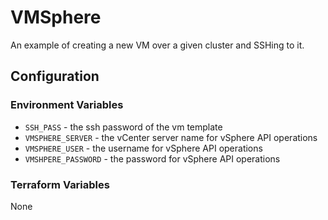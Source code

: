 # VMSphere
An example of creating a new VM over a given cluster and SSHing to it.  

## Configuration

### Environment Variables
- `SSH_PASS` - the ssh password of the vm template
- `VMSPHERE_SERVER` - the vCenter server name for vSphere API operations  
- `VMSPHERE_USER` - the username for vSphere API operations  
- `VMSHPERE_PASSWORD` - the password for vSphere API operations

### Terraform Variables
None
